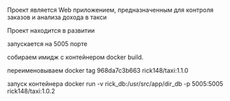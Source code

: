 Проект является Web приложением, предназначенным для контроля заказов и анализа дохода в такси

Проект находится в развитии

запускается на 5005 порте

собираем имидж с контейнером 
docker build.

переименовываем
docker tag 968da7c3b663 rick148/taxi:1.1.0

запуск контейнера
docker run -v rick_db:/usr/src/app/dir_db -p 5005:5005 rick148/taxi:1.0.2


